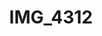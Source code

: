 ---
pid: '149'
layout: bg-photos
title: IMG_4312
filename: IMG_4371.jpg
caption: 
previous_pid: '148'
next_pid: '150'
permalink: "/photos/149.html"
---